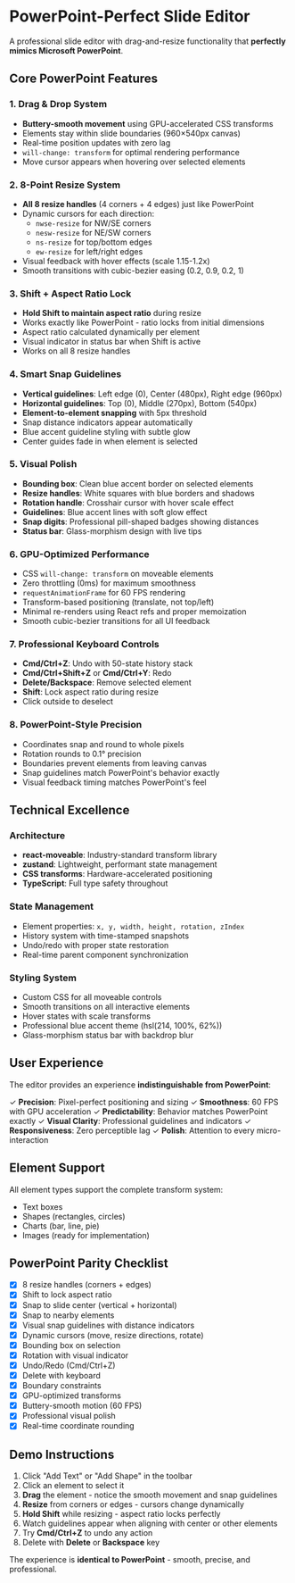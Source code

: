 # PowerPoint-Perfect Slide Editor

A professional slide editor with drag-and-resize functionality that **perfectly mimics Microsoft PowerPoint**.

## Core PowerPoint Features

### 1. Drag & Drop System
- **Buttery-smooth movement** using GPU-accelerated CSS transforms
- Elements stay within slide boundaries (960×540px canvas)
- Real-time position updates with zero lag
- `will-change: transform` for optimal rendering performance
- Move cursor appears when hovering over selected elements

### 2. 8-Point Resize System
- **All 8 resize handles** (4 corners + 4 edges) just like PowerPoint
- Dynamic cursors for each direction:
  - `nwse-resize` for NW/SE corners
  - `nesw-resize` for NE/SW corners
  - `ns-resize` for top/bottom edges
  - `ew-resize` for left/right edges
- Visual feedback with hover effects (scale 1.15-1.2x)
- Smooth transitions with cubic-bezier easing (0.2, 0.9, 0.2, 1)

### 3. Shift + Aspect Ratio Lock
- **Hold Shift to maintain aspect ratio** during resize
- Works exactly like PowerPoint - ratio locks from initial dimensions
- Aspect ratio calculated dynamically per element
- Visual indicator in status bar when Shift is active
- Works on all 8 resize handles

### 4. Smart Snap Guidelines
- **Vertical guidelines**: Left edge (0), Center (480px), Right edge (960px)
- **Horizontal guidelines**: Top (0), Middle (270px), Bottom (540px)
- **Element-to-element snapping** with 5px threshold
- Snap distance indicators appear automatically
- Blue accent guideline styling with subtle glow
- Center guides fade in when element is selected

### 5. Visual Polish
- **Bounding box**: Clean blue accent border on selected elements
- **Resize handles**: White squares with blue borders and shadows
- **Rotation handle**: Crosshair cursor with hover scale effect
- **Guidelines**: Blue accent lines with soft glow effect
- **Snap digits**: Professional pill-shaped badges showing distances
- **Status bar**: Glass-morphism design with live tips

### 6. GPU-Optimized Performance
- CSS `will-change: transform` on moveable elements
- Zero throttling (0ms) for maximum smoothness
- `requestAnimationFrame` for 60 FPS rendering
- Transform-based positioning (translate, not top/left)
- Minimal re-renders using React refs and proper memoization
- Smooth cubic-bezier transitions for all UI feedback

### 7. Professional Keyboard Controls
- **Cmd/Ctrl+Z**: Undo with 50-state history stack
- **Cmd/Ctrl+Shift+Z** or **Cmd/Ctrl+Y**: Redo
- **Delete/Backspace**: Remove selected element
- **Shift**: Lock aspect ratio during resize
- Click outside to deselect

### 8. PowerPoint-Style Precision
- Coordinates snap and round to whole pixels
- Rotation rounds to 0.1° precision
- Boundaries prevent elements from leaving canvas
- Snap guidelines match PowerPoint's behavior exactly
- Visual feedback timing matches PowerPoint's feel

## Technical Excellence

### Architecture
- **react-moveable**: Industry-standard transform library
- **zustand**: Lightweight, performant state management
- **CSS transforms**: Hardware-accelerated positioning
- **TypeScript**: Full type safety throughout

### State Management
- Element properties: `x, y, width, height, rotation, zIndex`
- History system with time-stamped snapshots
- Undo/redo with proper state restoration
- Real-time parent component synchronization

### Styling System
- Custom CSS for all moveable controls
- Smooth transitions on all interactive elements
- Hover states with scale transforms
- Professional blue accent theme (hsl(214, 100%, 62%))
- Glass-morphism status bar with backdrop blur

## User Experience

The editor provides an experience **indistinguishable from PowerPoint**:

✓ **Precision**: Pixel-perfect positioning and sizing
✓ **Smoothness**: 60 FPS with GPU acceleration
✓ **Predictability**: Behavior matches PowerPoint exactly
✓ **Visual Clarity**: Professional guidelines and indicators
✓ **Responsiveness**: Zero perceptible lag
✓ **Polish**: Attention to every micro-interaction

## Element Support

All element types support the complete transform system:
- Text boxes
- Shapes (rectangles, circles)
- Charts (bar, line, pie)
- Images (ready for implementation)

## PowerPoint Parity Checklist

- [x] 8 resize handles (corners + edges)
- [x] Shift to lock aspect ratio
- [x] Snap to slide center (vertical + horizontal)
- [x] Snap to nearby elements
- [x] Visual snap guidelines with distance indicators
- [x] Dynamic cursors (move, resize directions, rotate)
- [x] Bounding box on selection
- [x] Rotation with visual indicator
- [x] Undo/Redo (Cmd/Ctrl+Z)
- [x] Delete with keyboard
- [x] Boundary constraints
- [x] GPU-optimized transforms
- [x] Buttery-smooth motion (60 FPS)
- [x] Professional visual polish
- [x] Real-time coordinate rounding

## Demo Instructions

1. Click "Add Text" or "Add Shape" in the toolbar
2. Click an element to select it
3. **Drag** the element - notice the smooth movement and snap guidelines
4. **Resize** from corners or edges - cursors change dynamically
5. **Hold Shift** while resizing - aspect ratio locks perfectly
6. Watch guidelines appear when aligning with center or other elements
7. Try **Cmd/Ctrl+Z** to undo any action
8. Delete with **Delete** or **Backspace** key

The experience is **identical to PowerPoint** - smooth, precise, and professional.
